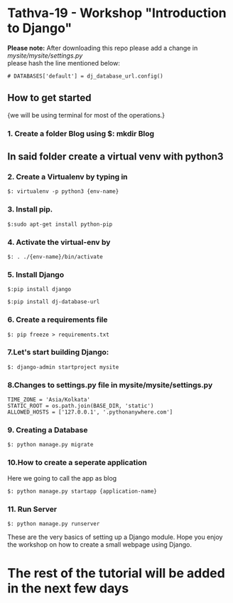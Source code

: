 # Tathva-19 - Workshop "Introduction to Django"

**Please note:** After downloading this repo please add a change in *mysite/mysite/settings.py*  
                 please hash the line mentioned below:
```
# DATABASES['default'] = dj_database_url.config()

```

## How to get started
{we will be using terminal for most of the operations.}

### 1. Create a folder Blog using $: mkdir Blog

## In said folder create a virtual venv with python3

### 2. Create a Virtualenv by typing in

```
$: virtualenv -p python3 {env-name}
```

### 3. Install pip.

```
$:sudo apt-get install python-pip
```

### 4. Activate the virtual-env by

```
$: . ./{env-name}/bin/activate
```

### 5. Install Django

```
$:pip install django

$:pip install dj-database-url
```

### 6. Create a requirements file

```
$: pip freeze > requirements.txt
```

### 7.Let's start building Django:

```$: django-admin startproject mysite```


### 8.Changes to settings.py file in mysite/mysite/settings.py

```
TIME_ZONE = 'Asia/Kolkata'
STATIC_ROOT = os.path.join(BASE_DIR, 'static')
ALLOWED_HOSTS = ['127.0.0.1', '.pythonanywhere.com']
```

### 9. Creating a Database

```
$: python manage.py migrate
```

### 10.How to create a seperate application 

Here we going to call the app as blog 

```
$: python manage.py startapp {application-name}
```

### 11. Run Server

```
$: python manage.py runserver
```

These are the very basics of setting up a Django module.
Hope you enjoy the workshop on how to create a small webpage using Django.

# The rest of the tutorial will be added in the next few days 

